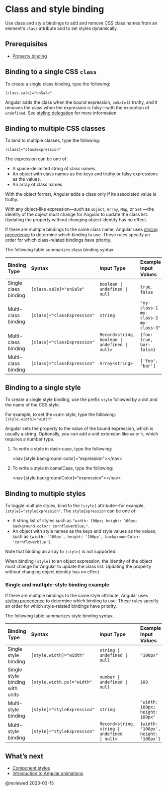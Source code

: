 # Class and style binding

Use class and style bindings to add and remove CSS class names from an element's `class` attribute and to set styles dynamically.

## Prerequisites

* [Property binding](guide/property-binding)

## Binding to a single CSS `class`

To create a single class binding, type the following:

`[class.sale]="onSale"`

Angular adds the class when the bound expression, `onSale` is truthy, and it removes the class when the expression is falsy&mdash;with the exception of `undefined`.  See [styling delegation](guide/style-precedence#styling-delegation) for more information.

## Binding to multiple CSS classes

To bind to multiple classes, type the following:

`[class]="classExpression"`

The expression can be one of:

* A space-delimited string of class names.
* An object with class names as the keys and truthy or falsy expressions as the values.
* An array of class names.

With the object format, Angular adds a class only if its associated value is truthy.

<div class="alert is-important">

With any object-like expression&mdash;such as `object`, `Array`, `Map`, or `Set` &mdash;the identity of the object must change for Angular to update the class list.
Updating the property without changing object identity has no effect.

</div>

If there are multiple bindings to the same class name, Angular uses [styling precedence](guide/style-precedence) to determine which binding to use. These rules specify an order for which class-related bindings have priority.

The following table summarizes class binding syntax.

| Binding Type         | Syntax                      | Input Type                                                                  | Example Input Values |
|:---                  |:---                         |:---                                                                         |:---                  |
| Single class binding | `[class.sale]="onSale"`     | <code>boolean &verbar; undefined &verbar; null</code>                       | `true`, `false`                      |
| Multi-class binding  | `[class]="classExpression"` | `string`                                                                    | `"my-class-1 my-class-2 my-class-3"` |
| Multi-class binding  | `[class]="classExpression"` | <code>Record&lt;string, boolean &verbar; undefined &verbar; null&gt;</code> | `{foo: true, bar: false}`            |
| Multi-class binding  | `[class]="classExpression"` | <code>Array&lt;string&gt;</code>                                            | `['foo', 'bar']`                     |

## Binding to a single style

To create a single style binding, use the prefix `style` followed by a dot and the name of the CSS style.

For example, to set the `width` style, type the following:  `[style.width]="width"`

Angular sets the property to the value of the bound expression, which is usually a string. Optionally, you can add a unit extension like `em` or `%`, which requires a number type.

1. To write a style in dash-case, type the following:

    <code-example language="html">&lt;nav [style.background-color]="expression"&gt;&lt;/nav&gt;</code-example>

2. To write a style in camelCase, type the following:

    <code-example language="html">&lt;nav [style.backgroundColor]="expression"&gt;&lt;/nav&gt;</code-example>

## Binding to multiple styles

To toggle multiple styles, bind to the `[style]` attribute&mdash;for example, `[style]="styleExpression"`.  The `styleExpression` can be one of:

* A string list of styles such as `"width: 100px; height: 100px; background-color: cornflowerblue;"`.
* An object with style names as the keys and style values as the values, such as `{width: '100px', height: '100px', backgroundColor: 'cornflowerblue'}`.

Note that binding an array to `[style]` is not supported.

<div class="alert is-important">

When binding `[style]` to an object expression, the identity of the object must change for Angular to update the class list.
Updating the property without changing object identity has no effect.

</div>

### Single and multiple-style binding example

<code-example path="attribute-binding/src/app/single-and-multiple-style-binding.component.ts" header="nav-bar.component.ts"></code-example>

If there are multiple bindings to the same style attribute, Angular uses [styling precedence](guide/style-precedence) to determine which binding to use. These rules specify an order for which style-related bindings have priority.

The following table summarizes style binding syntax.

| Binding Type                    | Syntax                      | Input Type                                                                 | Example Input Values |
|:---                             |:---                         |:---                                                                        |:---                  |
| Single style binding            | `[style.width]="width"`     | <code>string &verbar; undefined &verbar; null</code>                       | `"100px"`                           |
| Single style binding with units | `[style.width.px]="width"`  | <code>number &verbar; undefined &verbar; null</code>                       | `100`                               |
| Multi-style binding             | `[style]="styleExpression"` | `string`                                                                   | `"width: 100px; height: 100px"`     |
| Multi-style binding             | `[style]="styleExpression"` | <code>Record&lt;string, string &verbar; undefined &verbar; null&gt;</code> | `{width: '100px', height: '100px'}` |

## What’s next

* [Component styles](https://angular.io/guide/component-styles)
* [Introduction to Angular animations](https://angular.io/guide/animations)

@reviewed 2023-03-15
